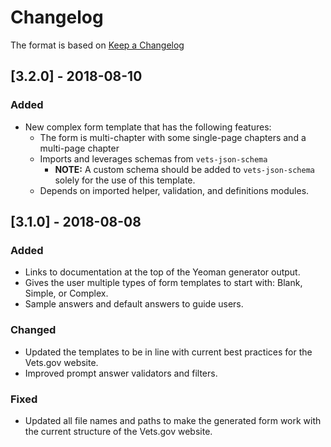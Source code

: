 # Changelog

The format is based on [Keep a Changelog](http://keepachangelog.com/en/1.0.0/)

## [3.2.0] - 2018-08-10
### Added
- New complex form template that has the following features:
    - The form is multi-chapter with some single-page chapters and a multi-page chapter
    - Imports and leverages schemas from `vets-json-schema`
        - **NOTE:** A custom schema should be added to `vets-json-schema` solely for the use of this template.
    - Depends on imported helper, validation, and definitions modules.

## [3.1.0] - 2018-08-08
### Added
- Links to documentation at the top of the Yeoman generator output.
- Gives the user multiple types of form templates to start with: Blank, Simple, or Complex.
- Sample answers and default answers to guide users.

### Changed
- Updated the templates to be in line with current best practices for the Vets.gov website.
- Improved prompt answer validators and filters.

### Fixed
- Updated all file names and paths to make the generated form work with the current structure of the Vets.gov website.

